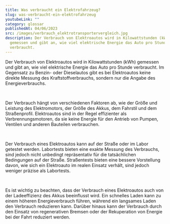```yaml
---
title: Was verbraucht ein Elektrofahrzeug?
slug: was-verbraucht-ein-elektrofahrzeug
youtubeLink: ""
category: glossar
publishedAt: 04/06/2023
src: /images/verbrauch_elektrotransportervergleich.jpg
description: Der Verbrauch von Elektroautos wird in Kilowattstunden (kWh)
  gemessen und gibt an, wie viel elektrische Energie das Auto pro Stunde
  verbraucht.
---
```

Der Verbrauch von Elektroautos wird in Kilowattstunden (kWh) gemessen und gibt an, wie viel elektrische Energie das Auto pro Stunde verbraucht. Im Gegensatz zu Benzin- oder Dieselautos gibt es bei Elektroautos keine direkte Messung des Kraftstoffverbrauchs, sondern nur die Angabe des Energieverbrauchs.

<br />

Der Verbrauch hängt von verschiedenen Faktoren ab, wie der Größe und Leistung des Elektromotors, der Größe des Akkus, dem Fahrstil und dem Straßenprofil. Elektroautos sind in der Regel effizienter als Verbrennungsmotoren, da sie keine Energie für den Antrieb von Pumpen, Ventilen und anderen Bauteilen verbrauchen.

<br />

Der Verbrauch eines Elektroautos kann auf der Straße oder im Labor getestet werden. Labortests bieten eine exakte Messung des Verbrauchs, sind jedoch nicht unbedingt repräsentativ für die tatsächlichen Bedingungen auf der Straße. Straßentests bieten eine bessere Vorstellung davon, wie sich ein Elektroauto im realen Einsatz verhält, sind jedoch weniger präzise als Labortests.

<br />

Es ist wichtig zu beachten, dass der Verbrauch eines Elektroautos auch von der Ladeeffizienz des Akkus beeinflusst wird. Ein schnelles Laden kann zu einem höheren Energieverbrauch führen, während ein langsames Laden den Verbrauch reduzieren kann. Darüber hinaus kann der Verbrauch durch den Einsatz von regenerativen Bremsen oder der Rekuperation von Energie bei der Fahrt reduziert werden.